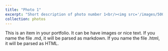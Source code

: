 ```yaml
---
title: "Photo 1"
excerpt: "Short description of photo number 1<br/><img src='/images/500x300.png'>"
collection: photos
---
```


This is an item in your portfolio. It can be have images or nice text. If you name the file .md, it will be parsed as markdown. If you name the file .html, it will be parsed as HTML. 
